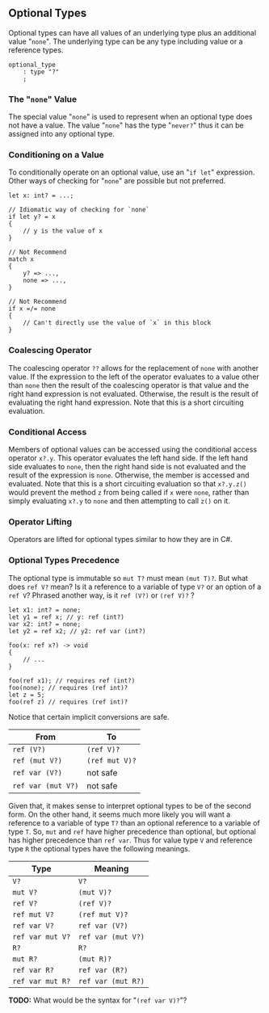 ## Optional Types

Optional types can have all values of an underlying type plus an additional value "`none`". The underlying type can be any type including value or a reference types.

```grammar
optional_type
    : type "?"
    ;
```

### The "`none`" Value

The special value "`none`" is used to represent when an optional type does not have a value. The value "`none`" has the type "`never?`" thus it can be assigned into any optional type.

### Conditioning on a Value

To conditionally operate on an optional value, use an "`if let`" expression. Other ways of checking for "`none`" are possible but not preferred.

```adamant
let x: int? = ...;

// Idiomatic way of checking for `none`
if let y? = x
{
    // y is the value of x
}

// Not Recommend
match x
{
    y? => ...,
    none => ...,
}

// Not Recommend
if x =/= none
{
    // Can't directly use the value of `x` in this block
}
```

### Coalescing Operator

The coalescing operator `??` allows for the replacement of `none` with another value. If the expression to the left of the operator evaluates to a value other than `none` then the result of the coalescing operator is that value and the right hand expression is not evaluated. Otherwise, the result is the result of evaluating the right hand expression. Note that this is a short circuiting evaluation.

### Conditional Access

Members of optional values can be accessed using the conditional access operator `x?.y`. This operator evaluates the left hand side. If the left hand side evaluates to `none`, then the right hand side is not evaluated and the result of the expression is `none`. Otherwise, the member is accessed and evaluated. Note that this is a short circuiting evaluation so that `x?.y.z()` would prevent the method `z` from being called if `x` were `none`, rather than simply evaluating `x?.y` to `none` and then attempting to call `z()` on it.

### Operator Lifting

Operators are lifted for optional types similar to how they are in C#.

### Optional Types Precedence

The optional type is immutable so `mut T?` must mean `(mut T)?`. But what does `ref V?` mean? Is it a reference to a variable of type `V?` or an option of a `ref V`? Phrased another way, is it `ref (V?)` or `(ref V)?` ?

```adamant
let x1: int? = none;
let y1 = ref x; // y: ref (int?)
var x2: int? = none;
let y2 = ref x2; // y2: ref var (int?)

foo(x: ref x?) -> void
{
    // ...
}

foo(ref x1); // requires ref (int?)
foo(none); // requires (ref int)?
let z = 5;
foo(ref z) // requires (ref int)?
```

Notice that certain implicit conversions are safe.

| From               | To             |
| ------------------ | -------------- |
| `ref (V?)`         | `(ref V)?`     |
| `ref (mut V?)`     | `(ref mut V)?` |
| `ref var (V?)`     | not safe       |
| `ref var (mut V?)` | not safe       |

Given that, it makes sense to interpret optional types to be of the second form. On the other hand, it seems much more likely you will want a reference to a variable of type `T?` than an optional reference to a variable of type `T`. So, `mut` and `ref` have higher precedence than optional, but optional has higher precedence than `ref var`.  Thus for value type `V` and reference type `R` the optional types have the following meanings.

| Type             | Meaning            |
| ---------------- | ------------------ |
| `V?`             | `V?`               |
| `mut V?`         | `(mut V)?`         |
| `ref V?`         | `(ref V)?`         |
| `ref mut V?`     | `(ref mut V)?`     |
| `ref var V?`     | `ref var (V?)`     |
| `ref var mut V?` | `ref var (mut V?)` |
| `R?`             | `R?`               |
| `mut R?`         | `(mut R)?`         |
| `ref var R?`     | `ref var (R?)`     |
| `ref var mut R?` | `ref var (mut R?)` |

**TODO:** What would be the syntax for "`(ref var V)?`"?
